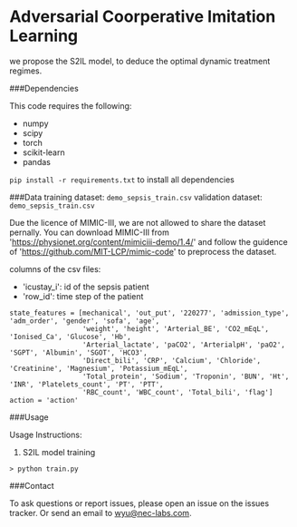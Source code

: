 # Adversarial Coorperative Imitation Learning 

we propose the S2IL model, to deduce the optimal dynamic treatment regimes.

###Dependencies

This code requires the following:

* numpy
* scipy
* torch
* scikit-learn
* pandas

`pip install -r requirements.txt` to install all dependencies

###Data
training dataset: `demo_sepsis_train.csv`
validation dataset: `demo_sepsis_train.csv`

Due the licence of MIMIC-III, we are not allowed to share the dataset pernally. 
You can download MIMIC-III from 'https://physionet.org/content/mimiciii-demo/1.4/' and follow the guidence of 'https://github.com/MIT-LCP/mimic-code'
to preprocess the dataset.

columns of the csv files:
* 'icustay_i': id of the sepsis patient
* 'row_id': time step of the patient

```
state_features = [mechanical', 'out_put', '220277', 'admission_type', 'adm_order', 'gender', 'sofa', 'age',
                  'weight', 'height', 'Arterial_BE', 'CO2_mEqL', 'Ionised_Ca', 'Glucose', 'Hb',
                  'Arterial_lactate', 'paCO2', 'ArterialpH', 'paO2', 'SGPT', 'Albumin', 'SGOT', 'HCO3',
                  'Direct_bili', 'CRP', 'Calcium', 'Chloride', 'Creatinine', 'Magnesium', 'Potassium_mEqL',
                  'Total_protein', 'Sodium', 'Troponin', 'BUN', 'Ht', 'INR', 'Platelets_count', 'PT', 'PTT',
                  'RBC_count', 'WBC_count', 'Total_bili', 'flag']
action = 'action'
```


###Usage

Usage Instructions:

1. S2IL model training 

``> python train.py``


###Contact

To ask questions or report issues, please open an issue on the issues tracker. Or send an email to wyu@nec-labs.com.
